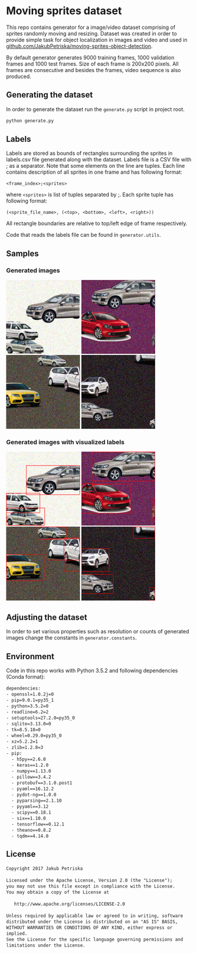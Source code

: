 # Moving sprites dataset

This repo contains generator for a image/video dataset
comprising of sprites randomly moving and resizing.
Dataset was created in order to provide simple
task for object localization in images and video and
used in
[github.com/JakubPetriska/moving-sprites-object-detection](https://github.com/JakubPetriska/moving-sprites-object-detection).

By default generator generates 9000 training frames,
1000 validation frames and 1000 test frames. Size of
each frame is 200x200 pixels. All frames
are consecutive and besides the frames, video sequence
is also produced.

## Generating the dataset
In order to generate the dataset run the `generate.py` script in project root.

```bash
python generate.py
```

## Labels
Labels are stored as bounds of rectangles surrounding
the sprites in labels.csv file generated along with
the dataset. Labels file is a CSV file with ; as a
separator. Note that some elements on the line
are tuples. Each line contains description of
all sprites in one frame and has following format:

```
<frame_index>;<sprites>
```

where `<sprites>` is list of tuples separated by ;.
Each sprite tuple has following format:

```
(<sprite_file_name>, (<top>, <bottom>, <left>, <right>))
```

All rectangle boundaries are relative to top/left edge of frame
respectively.

Code that reads the labels file can be found in `generator.utils`.

## Samples
### Generated images
![](samples/image00274.png)
![](samples/image00762.png)
![](samples/image00765.png)
![](samples/image00910.png)

### Generated images with visualized labels 
![](samples/image00274-annotated.png)
![](samples/image00762-annotated.png)
![](samples/image00765-annotated.png)
![](samples/image00910-annotated.png)


## Adjusting the dataset
In order to set various properties such as resolution or
counts of generated images change the constants in `generator.constants`. 


## Environment
Code in this repo works with Python 3.5.2 and following
dependencies (Conda format):
```
dependencies:
- openssl=1.0.2j=0
- pip=9.0.1=py35_1
- python=3.5.2=0
- readline=6.2=2
- setuptools=27.2.0=py35_0
- sqlite=3.13.0=0
- tk=8.5.18=0
- wheel=0.29.0=py35_0
- xz=5.2.2=1
- zlib=1.2.8=3
- pip:
  - h5py==2.6.0
  - keras==1.2.0
  - numpy==1.13.0
  - pillow==3.4.2
  - protobuf==3.1.0.post1
  - pyaml==16.12.2
  - pydot-ng==1.0.0
  - pyparsing==2.1.10
  - pyyaml==3.12
  - scipy==0.18.1
  - six==1.10.0
  - tensorflow==0.12.1
  - theano==0.8.2
  - tqdm==4.14.0
```

## License

    Copyright 2017 Jakub Petriska

    Licensed under the Apache License, Version 2.0 (the "License");
    you may not use this file except in compliance with the License.
    You may obtain a copy of the License at

       http://www.apache.org/licenses/LICENSE-2.0

    Unless required by applicable law or agreed to in writing, software
    distributed under the License is distributed on an "AS IS" BASIS,
    WITHOUT WARRANTIES OR CONDITIONS OF ANY KIND, either express or implied.
    See the License for the specific language governing permissions and
    limitations under the License.